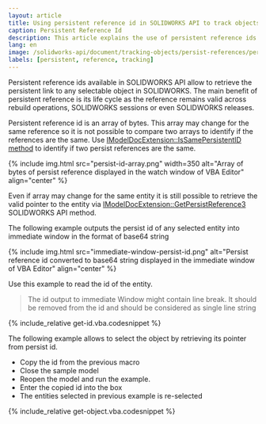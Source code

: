 ```yaml
---
layout: article
title: Using persistent reference id in SOLIDWORKS API to track objects
caption: Persistent Reference Id
description: This article explains the use of persistent reference ids to track any selectable entity across SOLIDWORKS sessions
lang: en
image: /solidworks-api/document/tracking-objects/persist-references/persist-id-array.png
labels: [persistent, reference, tracking]
---
```

Persistent reference ids available in SOLIDWORKS API allow to retrieve the persistent link to any selectable object in SOLIDWORKS. The main benefit of persistent reference is its life cycle as the reference remains valid across rebuild operations, SOLIDWORKS sessions or even SOLIDWORKS releases.

Persistent reference id is an array of bytes. This array may change for the same reference so it is not possible to compare two arrays to identify if the references are the same. Use [IModelDocExtension::IsSamePersistentID method](http://help.solidworks.com/2017/english/api/sldworksapi/solidworks.interop.sldworks~solidworks.interop.sldworks.imodeldocextension~issamepersistentid.html) to identify if two persist references are the same.

{% include img.html src="persist-id-array.png" width=350 alt="Array of bytes of persist reference displayed in the watch window of VBA Editor" align="center" %}

Even if array may change for the same entity it is still possible to retrieve the valid pointer to the entity via [IModelDocExtension::GetPersistReference3](http://help.solidworks.com/2017/english/api/sldworksapi/solidworks.interop.sldworks~solidworks.interop.sldworks.imodeldocextension~getpersistreference3.html) SOLIDWORKS API method.

The following example outputs the persist id of any selected entity into immediate window in the format of base64 string

{% include img.html src="immediate-window-persist-id.png" alt="Persist reference id converted to base64 string displayed in the immediate window of VBA Editor" align="center" %}

Use this example to read the id of the entity.

> The id output to immediate Window might contain line break. It should be removed from the id and should be considered as single line string

{% include_relative get-id.vba.codesnippet %}

The following example allows to select the object by retrieving its pointer from persist id.

* Copy the id from the previous macro
* Close the sample model
* Reopen the model and run the example.
* Enter the copied id into the box
* The entities selected in previous example is re-selected

{% include_relative get-object.vba.codesnippet %}
